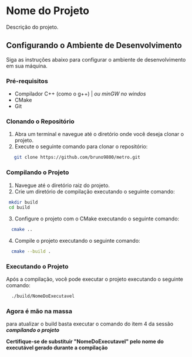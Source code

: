 # Nome do Projeto

Descrição do projeto.

## Configurando o Ambiente de Desenvolvimento

Siga as instruções abaixo para configurar o ambiente de desenvolvimento em sua máquina.

### Pré-requisitos

- Compilador C++ (como o g++) | _ou minGW no windos_
- CMake
- Git

### Clonando o Repositório

1. Abra um terminal e navegue até o diretório onde você deseja clonar o projeto.
2. Execute o seguinte comando para clonar o repositório:

```sh
   git clone https://github.com/bruno9800/metro.git
   ```

### Compilando o Projeto

1. Navegue até o diretório raiz do projeto.
2. Crie um diretório de compilação executando o seguinte comando:
 ```sh
  mkdir build
  cd build
  ```
3. Configure o projeto com o CMake executando o seguinte comando:
```sh
  cmake ..
  ```
4. Compile o projeto executando o seguinte comando:
```sh
  cmake --build .
  ```
### Executando o Projeto

Após a compilação, você pode executar o projeto executando o seguinte comando:
```sh
  ./build/NomeDoExecutavel
  ```


### Agora é mão na massa

para atualizar o build basta executar o comando do item 4 da sessão ___compilando o projeto___


__Certifique-se de substituir "NomeDoExecutavel" pelo nome do executável gerado durante a compilação__